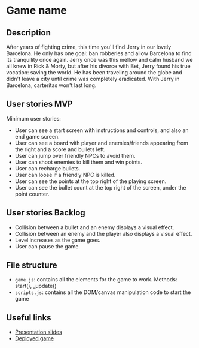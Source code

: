 # Game name

<!-- When you finish, add a nice screenshot of your game -->
<!--[<img src="./img/page.png">]()-->

## Description

After years of fighting crime, this time you'll find Jerry in our lovely Barcelona. He only has one goal: ban robberies and allow Barcelona to find its tranquility once again.
Jerry once was this mellow and calm husband we all knew in Rick & Morty, but after his divorce with Bet, Jerry found his true vocation: saving the world.
He has been traveling around the globe and didn't leave a city until crime was completely eradicated.
With Jerry in Barcelona, carteritas won't last long.

## User stories MVP

Minimum user stories:

- User can see a start screen with instructions and controls, and also an end game screen.
- User can see a board with player and enemies/friends appearing from the right and a score and bullets left.
- User can jump over friendly NPCs to avoid them.
- User can shoot enemies to kill them and win points.
- User can recharge bullets.
- User can loose if a friendly NPC is killed.
- User can see the points at the top right of the playing screen.
- User can see the bullet count at the top right of the screen, under the point counter.

## User stories Backlog

- Collision between a bullet and an enemy displays a visual effect.
- Collision between an enemy and the player also displays a visual effect.
- Level increases as the game goes.
- User can pause the game.

## File structure

- <code>game.js</code>: contains all the elements for the game to work. Methods: start(), \_update()
- <code>scripts.js</code>: contains all the DOM/canvas manipulation code to start the game

## Useful links

<!-- When you finish, add these links and commit -->

- [Presentation slides]()
- [Deployed game]()
